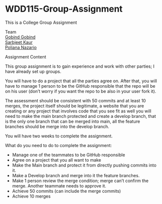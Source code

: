 # WDD115-Group-Assignment
This is a College Group Assignment

Team  
[Gobind Gobind](https://github.com/GB1383)  
[Sarbjeet Kaur](https://github.com/sarbjeet7)  
[Poliana Nazario](https://github.com/Polinazario)

Assignment Content

This group assignment is to gain experience and work with other parties; I have already set up groups.

You will have to do a project that all the parties agree on. After that, you will have to manage 1 person to be the GitHub responsible that the repo will be on his user (don’t worry if you want the repo to be also in your user fork it).

The assessment should be consistent with 50 commits and at least 10 merges, the project itself should be legitimate, a website that you are creating or any project that involves code that you see fit as well you will need to make the main branch protected and create a develop branch, that is the only one branch that can be merged into main, all the feature branches should be merge into the develop branch.

You will have two weeks to complete the assignment.

What do you need to do to complete the assignment:

* Manage one of the teammates to be GitHub responsible
* Agree on a project that you all want to make  
* Make the Main branch and protect it from directly pushing commits into it.  
* Make a Develop branch and merge into it the feature branches.  
* Make 1 person review the merge condition; merge can’t confirm the merge. Another teammate needs to approve it.  
* Achieve 50 commits (can include the merge commits)  
* Achieve 10 merges